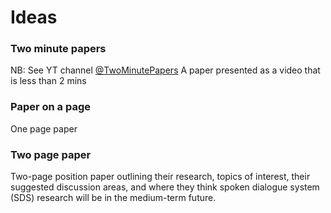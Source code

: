 # Ideas

### Two minute papers
NB: See YT channel [@TwoMinutePapers](https://www.youtube.com/@TwoMinutePapers)
A paper presented as a video that is less than 2 mins

### Paper on a page
One page paper

### Two page paper
Two-page position paper outlining their research, topics of interest, their suggested discussion areas, and where they think spoken dialogue system (SDS) research will be in the medium-term future.